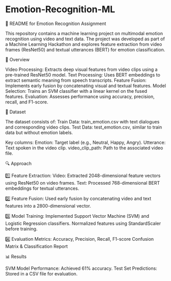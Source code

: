 # Emotion-Recognition-ML
🚀 README for Emotion Recognition Assignment

This repository contains a machine learning project on multimodal emotion recognition using video and text data. The project was developed as part of a Machine Learning Hackathon and explores feature extraction from video frames (ResNet50) and textual utterances (BERT) for emotion classification.

📌 Overview

Video Processing: Extracts deep visual features from video clips using a pre-trained ResNet50 model.
Text Processing: Uses BERT embeddings to extract semantic meaning from speech transcripts.
Feature Fusion: Implements early fusion by concatenating visual and textual features.
Model Selection: Trains an SVM classifier with a linear kernel on the fused features.
Evaluation: Assesses performance using accuracy, precision, recall, and F1-score.

📂 Dataset

The dataset consists of:
Train Data: train_emotion.csv with text dialogues and corresponding video clips.
Test Data: test_emotion.csv, similar to train data but without emotion labels.

Key columns:
Emotion: Target label (e.g., Neutral, Happy, Angry).
Utterance: Text spoken in the video clip.
video_clip_path: Path to the associated video file.

🔍 Approach

1️⃣ Feature Extraction:
Video: Extracted 2048-dimensional feature vectors using ResNet50 on video frames.
Text: Processed 768-dimensional BERT embeddings for textual utterances.

2️⃣ Feature Fusion:
Used early fusion by concatenating video and text features into a 2800-dimensional vector.

3️⃣ Model Training:
Implemented Support Vector Machine (SVM) and Logistic Regression classifiers.
Normalized features using StandardScaler before training.

4️⃣ Evaluation Metrics:
Accuracy, Precision, Recall, F1-score
Confusion Matrix & Classification Report

📊 Results

SVM Model Performance: Achieved 61% accuracy.
Test Set Predictions: Stored in a CSV file for evaluation.
